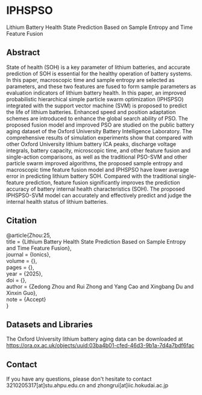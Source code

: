 # IPHSPSO
Lithium Battery Health State Prediction Based on Sample Entropy and Time Feature Fusion

## Abstract
State of health (SOH) is a key parameter of lithium batteries, and accurate prediction of SOH is essential for the healthy operation of battery systems. In this paper, macroscopic time and sample entropy are selected as parameters, and these two features are fused to form sample parameters as evaluation indicators of lithium battery health. In this paper, an improved probabilistic hierarchical simple particle swarm optimization (IPHSPSO) integrated with the support vector machine (SVM) is proposed to predict the life of lithium batteries. Enhanced speed and position adaptation schemes are introduced to enhance the global search ability of PSO. The proposed fusion model and improved PSO are studied on the public battery aging dataset of the Oxford University Battery Intelligence Laboratory. The comprehensive results of simulation experiments show that compared with other Oxford University lithium battery ICA peaks, discharge voltage integrals, battery capacity, microscopic time, and other feature fusion and single-action comparisons, as well as the traditional PSO-SVM and other particle swarm improved algorithms, the proposed sample entropy and macroscopic time feature fusion model and IPHSPSO have lower average error in predicting lithium battery SOH. Compared with the traditional single-feature prediction, feature fusion significantly improves the prediction accuracy of battery internal health characteristics (SOH). The proposed IPHSPSO-SVM model can accurately and effectively predict and judge the internal health status of lithium batteries.

## Citation
@article{Zhou:25,  
title = {Lithium Battery Health State Prediction Based on Sample Entropy and Time Feature Fusion},  
journal = {Ionics},  
volume = {},  
pages = {},  
year = {2025},  
doi = {},  
author = {Zedong Zhou and Rui Zhong and Yang Cao and Xingbang Du and Xinxin Guo},  
note = {Accept}  
}

## Datasets and Libraries
The Oxford University lithium battery aging data can be downloaded at https://ora.ox.ac.uk/objects/uuid:03ba4b01-cfed-46d3-9b1a-7d4a7bdf6fac

## Contact
If you have any questions, please don't hesitate to contact 3210205317[at]stu.ahpu.edu.cn and zhongrui[at]iic.hokudai.ac.jp
